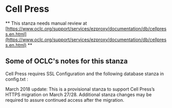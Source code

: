 # Cell Press
** This stanza needs manual review at [https://www.oclc.org/support/services/ezproxy/documentation/db/cellpress.en.html](https://www.oclc.org/support/services/ezproxy/documentation/db/cellpress.en.html) **

## Some of OCLC's notes for this stanza

Cell Press requires SSL Configuration and the following database stanza in config.txt :

March 2018 update: This is a provisional stanza to support Cell Press’s HTTPS migration on March 27/28. Additional stanza changes may be required to assure continued access after the migration.
